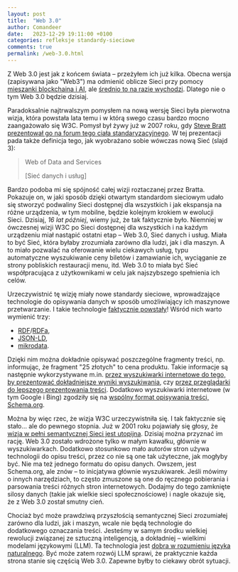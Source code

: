 ```yaml
---
layout: post
title:  "Web 3.0"
author: Comandeer
date:   2023-12-29 19:11:00 +0100
categories: refleksje standardy-sieciowe
comments: true
permalink: /web-3.0.html
---
```


Z Web 3.0 jest jak z końcem świata – przeżyłem ich już kilka. Obecna wersja (zapisywana jako "Web3") ma odmienić oblicze Sieci przy pomocy [mieszanki blockchaina i AI](https://adactio.com/articles/20290), ale [średnio to na razie wychodzi](https://web3isgoinggreat.com/). Dlatego nie o tym Web 3.0 będzie dzisiaj.

Paradoksalnie najtrwalszym pomysłem na nową wersję Sieci była pierwotna wizja, która powstała lata temu i w którą swego czasu bardzo mocno zaangażowało się W3C. Pomysł był żywy już w 2007 roku, gdy [Steve Bratt prezentował go na forum tego ciała standaryzacyjnego](https://www.w3.org/2007/Talks/0123-sb-W3CEmergingTech/Overviewp.pdf). W tej prezentacji pada także definicja tego, jak wyobrażano sobie wówczas nową Sieć (slajd 3):

> <span lang="en" dir="ltr">Web of Data and Services</span>
>
> \[Sieć danych i usług\]

Bardzo podoba mi się spójność całej wizji roztaczanej przez Bratta. Pokazuje on, w jaki sposób dzięki otwartym standardom sieciowym udało się stworzyć podwaliny Sieci dostępnej dla wszystkich i jak ekspansja na różne urządzenia, w tym mobilne, będzie kolejnym krokiem w ewolucji Sieci. Dzisiaj, _16 lat później_, wiemy już, że tak faktycznie było. Niemniej w ówczesnej wizji W3C po Sieci dostępnej dla wszystkich i na każdym urządzeniu miał nastąpić ostatni etap – Web 3.0, Sieć danych i usług. Miała to być Sieć, która byłaby zrozumiała zarówno dla ludzi, jak i dla maszyn. A to miało pozwalać na oferowanie wielu ciekawych usług, typu automatyczne wyszukiwanie ceny biletów i zamawianie ich, wyciąganie ze strony pobliskich restauracji menu, itd. Web 3.0 to miała być Sieć współpracująca z użytkownikami w celu jak najszybszego spełnienia ich celów.

Urzeczywistnić tę wizję miały nowe standardy sieciowe, wprowadzające technologie do opisywania danych w sposób umożliwiający ich maszynowe przetwarzanie. I takie technologie [faktycznie powstały](https://www.smashingmagazine.com/2020/10/developing-semantic-web/)! Wśród nich warto wymienić trzy:

*   [RDF](https://developer.mozilla.org/en-US/docs/Glossary/RDF)/[RDFa](https://en.wikipedia.org/wiki/RDFa),
*   [JSON-LD](https://json-ld.org/),
*   [mikrodata](https://developer.mozilla.org/en-US/docs/Web/HTML/Microdata). 

Dzięki nim można dokładnie opisywać poszczególne fragmenty treści, np. informując, że fragment "25 złotych" to cena produktu. Takie informacje są następnie wykorzystywane m.in. [przez wyszukiwarki internetowe do tego, by prezentować dokładniejsze wyniki wyszukiwania](https://developers.google.com/search/blog/2019/04/enriching-search-results-structured-data), czy [przez przeglądarki do lepszego prezentowania treści](https://twitter.com/rmondello/status/1109850097183911937). Dodatkowo wyszukiwarki internetowe (w tym Google i Bing) zgodziły się na [wspólny format opisywania treści, Schema.org](https://schema.org/).

Można by więc rzec, że wizja W3C urzeczywistniła się. I tak faktycznie się stało… ale do pewnego stopnia. Już w 2001 roku pojawiały się głosy, że [wizja w pełni semantycznej Sieci jest utopijna](https://people.well.com/user/doctorow/metacrap.htm). Dzisiaj można przyznać im rację. Web 3.0 zostało wdrożone tylko w małym kawałku, głównie w wyszukiwarkach. Dodatkowo stosunkowo mało autorów stron używa technologii do opisu treści, przez co nie są one tak użyteczne, jak mogłyby być. Nie ma też jednego formatu do opisu danych. Owszem, jest Schema.org, ale znów – to inicjatywa głównie wyszukiwarek. Jeśli mówimy o innych narzędziach, to często zmuszone są one do ręcznego pobierania i parsowania treści różnych stron internetowych. Dodajmy do tego zamknięte silosy danych (takie jak wielkie sieci społecznościowe) i nagle okazuje się, że z Web 3.0 został smutny cień.

Chociaż być może prawdziwą przyszłością semantycznej Sieci zrozumiałej zarówno dla ludzi, jak i maszyn, wcale nie będą technologie do dodatkowego oznaczania treści. Jesteśmy w samym środku wielkiej rewolucji związanej ze sztuczną inteligencją, a dokładniej – wielkimi modelami językowymi (LLM). Ta technologia jest [dobra w rozumieniu języka naturalnego](https://shkspr.mobi/blog/2023/05/does-ai-mean-we-dont-need-the-semantic-web/). Być może zatem rozwój LLM sprawi, że praktycznie każda strona stanie się częścią Web 3.0. Zapewne byłby to ciekawy obrót sytuacji.
